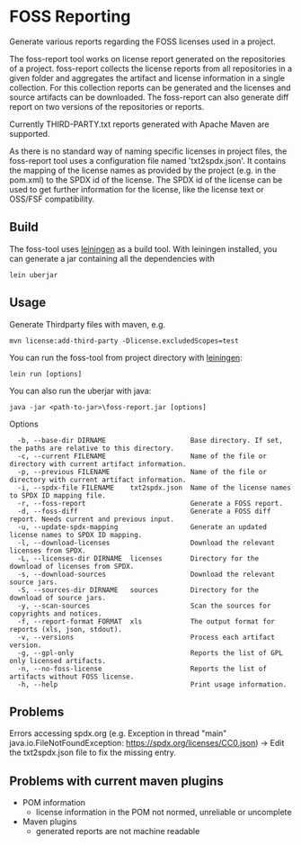 FOSS Reporting
==============
Generate various reports regarding the FOSS licenses used in a project.

The foss-report tool works on license report generated on the repositories of a project.
foss-report collects the license reports from all repositories in a given folder and aggregates the artifact and license information in a single collection.
For this collection reports can be generated and the licenses and source artifacts can be downloaded.
The foss-report can also generate diff report on two versions of the repositories or reports.

Currently THIRD-PARTY.txt reports generated with Apache Maven are supported.

As there is no standard way of naming specific licenses in project files, the foss-report tool uses a configuration file named 'txt2spdx.json'. It contains the mapping of the license names as provided by the project (e.g. in the pom.xml) to the SPDX id of the license. The SPDX id of the license can be used to get further information for the license, like the license text or OSS/FSF compatibility.




Build
-----
The foss-tool uses [leiningen](https://leiningen.org/) as a build tool.
With leiningen installed, you can generate a jar containing all the dependencies with
```
lein uberjar
```


Usage
-----
Generate Thirdparty files with maven, e.g.
```
mvn license:add-third-party -Dlicense.excludedScopes=test 
```

You can run the foss-tool from project directory with [leiningen](https://leiningen.org/):
```
lein run [options]
```

You can also run the uberjar with java:
```
java -jar <path-to-jar>\foss-report.jar [options]
```

Options
```
  -b, --base-dir DIRNAME                     Base directory. If set, the paths are relative to this directory.
  -c, --current FILENAME                     Name of the file or directory with current artifact information.
  -p, --previous FILENAME                    Name of the file or directory with current artifact information.
  -i, --spdx-file FILENAME    txt2spdx.json  Name of the license names to SPDX ID mapping file.
  -r, --foss-report                          Generate a FOSS report.
  -d, --foss-diff                            Generate a FOSS diff report. Needs current and previous input.
  -u, --update-spdx-mapping                  Generate an updated license names to SPDX ID mapping.
  -l, --download-licenses                    Download the relevant licenses from SPDX.
  -L, --licenses-dir DIRNAME  licenses       Directory for the download of licenses from SPDX.
  -s, --download-sources                     Download the relevant source jars.
  -S, --sources-dir DIRNAME   sources        Directory for the download of source jars.
  -y, --scan-sources                         Scan the sources for copyrights and notices.
  -f, --report-format FORMAT  xls            The output format for reports (xls, json, stdout).
  -v, --versions                             Process each artifact version.
  -g, --gpl-only                             Reports the list of GPL only licensed artifacts.
  -n, --no-foss-license                      Reports the list of artifacts without FOSS license.
  -h, --help                                 Print usage information.
```


Problems
--------

Errors accessing spdx.org (e.g. Exception in thread "main" java.io.FileNotFoundException: https://spdx.org/licenses/CC0.json)
-> Edit the txt2spdx.json file to fix the missing entry.


Problems with current maven plugins
-----------------------------------
* POM information
  * license information in the POM not normed, unreliable or uncomplete
* Maven plugins
  * generated reports are not machine readable
